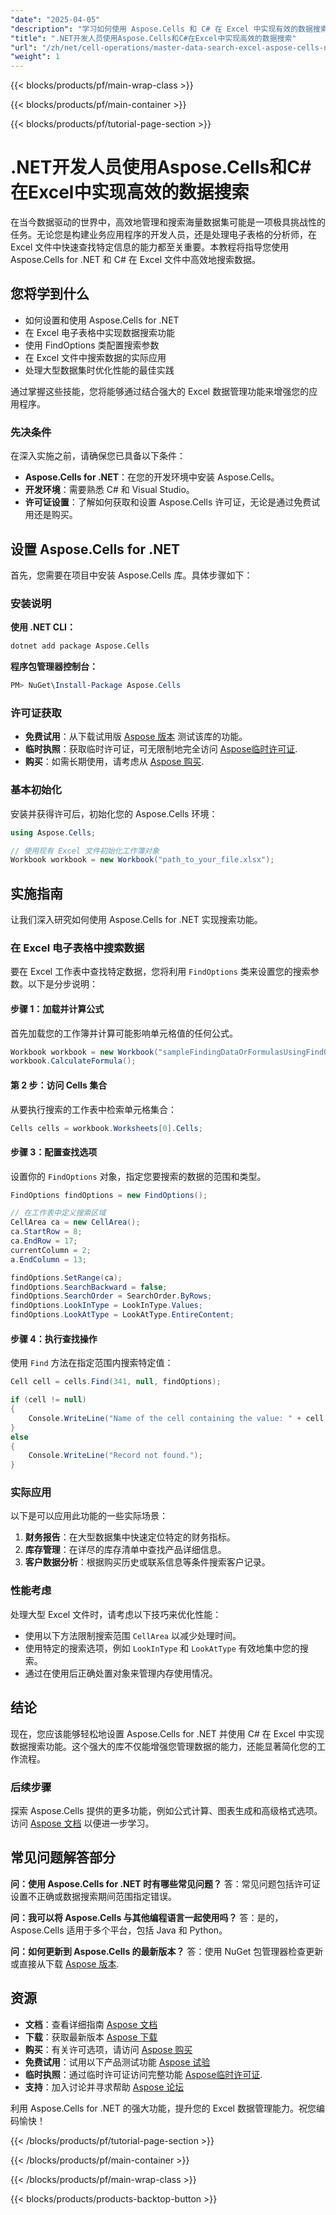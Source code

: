 ```yaml
---
"date": "2025-04-05"
"description": "学习如何使用 Aspose.Cells 和 C# 在 Excel 中实现有效的数据搜索功能。掌握 Excel 数据管理，增强您的应用程序。"
"title": ".NET开发人员使用Aspose.Cells和C#在Excel中实现高效的数据搜索"
"url": "/zh/net/cell-operations/master-data-search-excel-aspose-cells-net-csharp/"
"weight": 1
---
```


{{< blocks/products/pf/main-wrap-class >}}

{{< blocks/products/pf/main-container >}}

{{< blocks/products/pf/tutorial-page-section >}}


# .NET开发人员使用Aspose.Cells和C#在Excel中实现高效的数据搜索

在当今数据驱动的世界中，高效地管理和搜索海量数据集可能是一项极具挑战性的任务。无论您是构建业务应用程序的开发人员，还是处理电子表格的分析师，在 Excel 文件中快速查找特定信息的能力都至关重要。本教程将指导您使用 Aspose.Cells for .NET 和 C# 在 Excel 文件中高效地搜索数据。

## 您将学到什么
- 如何设置和使用 Aspose.Cells for .NET
- 在 Excel 电子表格中实现数据搜索功能
- 使用 FindOptions 类配置搜索参数
- 在 Excel 文件中搜索数据的实际应用
- 处理大型数据集时优化性能的最佳实践

通过掌握这些技能，您将能够通过结合强大的 Excel 数据管理功能来增强您的应用程序。

### 先决条件
在深入实施之前，请确保您已具备以下条件：
- **Aspose.Cells for .NET**：在您的开发环境中安装 Aspose.Cells。 
- **开发环境**：需要熟悉 C# 和 Visual Studio。
- **许可证设置**：了解如何获取和设置 Aspose.Cells 许可证，无论是通过免费试用还是购买。

## 设置 Aspose.Cells for .NET
首先，您需要在项目中安装 Aspose.Cells 库。具体步骤如下：

### 安装说明
**使用 .NET CLI：**

```bash
dotnet add package Aspose.Cells
```

**程序包管理器控制台：**

```powershell
PM> NuGet\Install-Package Aspose.Cells
```

### 许可证获取
- **免费试用**：从下载试用版 [Aspose 版本](https://releases.aspose.com/cells/net/) 测试该库的功能。
- **临时执照**：获取临时许可证，可无限制地完全访问 [Aspose临时许可证](https://purchase。aspose.com/temporary-license/).
- **购买**：如需长期使用，请考虑从 [Aspose 购买](https://purchase。aspose.com/buy).

### 基本初始化
安装并获得许可后，初始化您的 Aspose.Cells 环境：

```csharp
using Aspose.Cells;

// 使用现有 Excel 文件初始化工作簿对象
Workbook workbook = new Workbook("path_to_your_file.xlsx");
```

## 实施指南
让我们深入研究如何使用 Aspose.Cells for .NET 实现搜索功能。

### 在 Excel 电子表格中搜索数据
要在 Excel 工作表中查找特定数据，您将利用 `FindOptions` 类来设置您的搜索参数。以下是分步说明：

#### 步骤 1：加载并计算公式
首先加载您的工作簿并计算可能影响单元格值的任何公式。

```csharp
Workbook workbook = new Workbook("sampleFindingDataOrFormulasUsingFindOptions.xlsx");
workbook.CalculateFormula();
```

#### 第 2 步：访问 Cells 集合
从要执行搜索的工作表中检索单元格集合：

```csharp
Cells cells = workbook.Worksheets[0].Cells;
```

#### 步骤 3：配置查找选项
设置你的 `FindOptions` 对象，指定您要搜索的数据的范围和类型。

```csharp
FindOptions findOptions = new FindOptions();

// 在工作表中定义搜索区域
CellArea ca = new CellArea();
ca.StartRow = 8;
ca.EndRow = 17;
currentColumn = 2;
a.EndColumn = 13;

findOptions.SetRange(ca);
findOptions.SearchBackward = false;
findOptions.SearchOrder = SearchOrder.ByRows;
findOptions.LookInType = LookInType.Values;
findOptions.LookAtType = LookAtType.EntireContent;
```

#### 步骤 4：执行查找操作
使用 `Find` 方法在指定范围内搜索特定值：

```csharp
Cell cell = cells.Find(341, null, findOptions);

if (cell != null)
{
    Console.WriteLine("Name of the cell containing the value: " + cell.Name);
}
else
{
    Console.WriteLine("Record not found.");
}
```

### 实际应用
以下是可以应用此功能的一些实际场景：
1. **财务报告**：在大型数据集中快速定位特定的财务指标。
2. **库存管理**：在详尽的库存清单中查找产品详细信息。
3. **客户数据分析**：根据购买历史或联系信息等条件搜索客户记录。

### 性能考虑
处理大型 Excel 文件时，请考虑以下技巧来优化性能：
- 使用以下方法限制搜索范围 `CellArea` 以减少处理时间。
- 使用特定的搜索选项，例如 `LookInType` 和 `LookAtType` 有效地集中您的搜索。
- 通过在使用后正确处置对象来管理内存使用情况。

## 结论
现在，您应该能够轻松地设置 Aspose.Cells for .NET 并使用 C# 在 Excel 中实现数据搜索功能。这个强大的库不仅能增强您管理数据的能力，还能显著简化您的工作流程。 

### 后续步骤
探索 Aspose.Cells 提供的更多功能，例如公式计算、图表生成和高级格式选项。访问 [Aspose 文档](https://reference.aspose.com/cells/net/) 以便进一步学习。

## 常见问题解答部分
**问：使用 Aspose.Cells for .NET 时有哪些常见问题？**
答：常见问题包括许可证设置不正确或数据搜索期间范围指定错误。

**问：我可以将 Aspose.Cells 与其他编程语言一起使用吗？**
答：是的，Aspose.Cells 适用于多个平台，包括 Java 和 Python。

**问：如何更新到 Aspose.Cells 的最新版本？**
答：使用 NuGet 包管理器检查更新或直接从下载 [Aspose 版本](https://releases。aspose.com/cells/net/).

## 资源
- **文档**：查看详细指南 [Aspose 文档](https://reference.aspose.com/cells/net/)
- **下载**：获取最新版本 [Aspose 下载](https://releases.aspose.com/cells/net/)
- **购买**：有关许可选项，请访问 [Aspose 购买](https://purchase.aspose.com/buy)
- **免费试用**：试用以下产品测试功能 [Aspose 试验](https://releases.aspose.com/cells/net/)
- **临时执照**：通过临时许可证访问完整功能 [Aspose临时许可证](https://purchase。aspose.com/temporary-license/).
- **支持**：加入讨论并寻求帮助 [Aspose 论坛](https://forum.aspose.com/c/cells/9)

利用 Aspose.Cells for .NET 的强大功能，提升您的 Excel 数据管理能力。祝您编码愉快！


{{< /blocks/products/pf/tutorial-page-section >}}

{{< /blocks/products/pf/main-container >}}

{{< /blocks/products/pf/main-wrap-class >}}

{{< blocks/products/products-backtop-button >}}